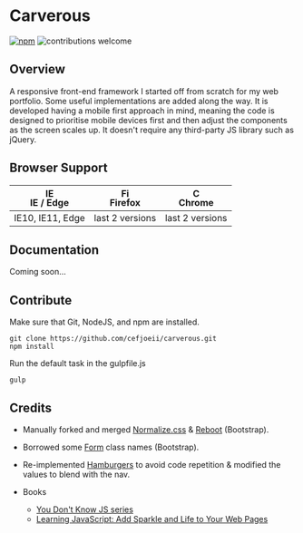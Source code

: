 # Carverous

[![npm](https://img.shields.io/badge/license-MIT-green.svg)](https://github.com/cefjoeii/carverous/blob/master/LICENSE) ![contributions welcome](https://img.shields.io/badge/contributions-welcome-blue.svg)



## Overview
A responsive front-end framework I started off from scratch for my web portfolio.
Some useful implementations are added along the way.
It is developed having a mobile first approach in mind,
meaning the code is designed to prioritise mobile devices first
and then adjust the components as the screen scales up.
It doesn't require any third-party JS library such as jQuery.

## Browser Support

| [<img src="https://raw.githubusercontent.com/godban/browsers-support-badges/master/src/images/edge.png" alt="IE / Edge" width="16px" height="16px" />](http://godban.github.io/browsers-support-badges/)</br>IE / Edge | [<img src="https://raw.githubusercontent.com/godban/browsers-support-badges/master/src/images/firefox.png" alt="Firefox" width="16px" height="16px" />](http://godban.github.io/browsers-support-badges/)</br>Firefox | [<img src="https://raw.githubusercontent.com/godban/browsers-support-badges/master/src/images/chrome.png" alt="Chrome" width="16px" height="16px" />](http://godban.github.io/browsers-support-badges/)</br>Chrome |
| --------- | --------- | --------- |
| IE10, IE11, Edge| last 2 versions| last 2 versions

## Documentation
Coming soon...

## Contribute
Make sure that Git, NodeJS, and npm are installed.
```
git clone https://github.com/cefjoeii/carverous.git
npm install
```
Run the default task in the gulpfile.js
```
gulp
```

## Credits
* Manually forked and merged
[Normalize.css](https://github.com/necolas/normalize.css) &
[Reboot](https://github.com/twbs/bootstrap) (Bootstrap).<br>
* Borrowed some [Form](https://github.com/twbs/bootstrap) class names (Bootstrap).<br>
* Re-implemented [Hamburgers](https://github.com/jonsuh/hamburgers) to avoid code repetition & modified the values to blend with the nav.

* Books
  * [You Don't Know JS series](https://www.goodreads.com/series/139311-you-don-t-know-js)
  * [Learning JavaScript: Add Sparkle and Life to Your Web Pages](http://www.goodreads.com/book/show/27806241-learning-javascript)

<!---
The scripts are written in ES6 and are transpiled using Babel.
--->
